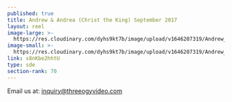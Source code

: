 ```yaml
---
published: true
title: Andrew & Andrea (Christ the King) September 2017
layout: reel
image-large: >-
  https://res.cloudinary.com/dyhs9kt7b/image/upload/v1646207319/Andrew_Andrea.jpg
image-small: >-
  https://res.cloudinary.com/dyhs9kt7b/image/upload/v1646207319/Andrew_Andrea.jpg
link: s8nKbe2hhtU
type: sde
section-rank: 70
---
```

Email us at: inquiry@threeogyvideo.com

